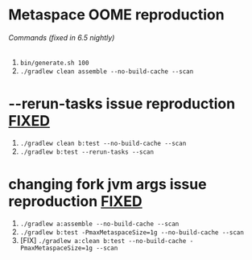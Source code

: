 # Metaspace OOME reproduction

###### Commands (fixed in 6.5 nightly)

1. `bin/generate.sh 100`
1. `./gradlew clean assemble --no-build-cache --scan`


# --rerun-tasks issue reproduction [FIXED](https://github.com/gfjalar/gradle-6.4-metaspace-oome/pull/1)

1. `./gradlew clean b:test --no-build-cache --scan`
1. `./gradlew b:test --rerun-tasks --scan`


# changing fork jvm args issue reproduction [FIXED](https://github.com/gfjalar/gradle-6.4-metaspace-oome/pull/1)

1. `./gradlew a:assemble --no-build-cache --scan`
1. `./gradlew b:test -PmaxMetaspaceSize=1g --no-build-cache --scan`
1. [FIX] `./gradlew a:clean b:test --no-build-cache -PmaxMetaspaceSize=1g --scan`
